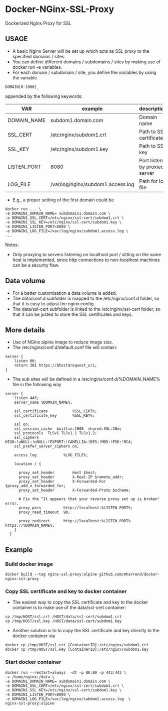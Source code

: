 # Docker-NGinx-SSL-Proxy
Dockerized Nginx Proxy for SSL

## USAGE
* A basic Nginx Server will be set up which acts as SSL proxy to the specified domains / sites.
* You can define different domains / subdomains / sites by making use of docker run -e variables.
* For each domain / subdomain / site, you define the variables by using the variable 
```
DOMAIN[0-1000]_
```
appended by the following keywords:

|   VAR          |    example             | description            |
|----------------|------------------------|------------------------|
| DOMAIN\_NAME   | subdom1.domain.com     | Domain name |
| SSL\_CERT      | /etc/nginx/subdom1.crt | Path to SSL certificate |
| SSL\_KEY       | /etc/nginx/subdom1.key | Path to SSL key |
| LISTEN_PORT    | 8080                   | Port listen by proxied server| 
| LOG\_FILE      | /var/log/nginx/subdom1.access.log  | Path for log file|

* E.g., a proper setting of the first domain could be
```
docker run ... \
-e DOMAIN1_DOMAIN_NAME= subdomain1.domain.com \
-e DOMAIN1_SSL_CERT=/etc/nginx/ssl-cert/subdom1.crt \
-e DOMAIN1_SSL_KEY=/etc/nginx/ssl-cert/subdom1.key \
-e DOMAIN1_LISTEN_PORT=8080 \
-e DOMAIN1_LOG_FILE=/var/log/nginx/subdom1.access.log \
...
```
Notes:
* Only proxying to servers listening on localhost port / sitting on the same host is implemented, since http connections to non-localhost machines can be a security flaw.

## Data volume
* For a better customisation a data volume is added.
* The data/conf.d subfolder is mapped to the /etc/nginx/conf.d folder, so that it is easy to adjust the nginx config.
* The data/ssl-cert subfolder is linked to the /etc/nginx/ssl-cert folder, so that it can be justed to store the SSL certificates and keys.


## More details
* Use of NGinx alpine image to reduce image size.
* The /etc/nginx/conf.d/default.conf file will contain:
```
server {
    listen 80;
    return 301 https://$host$request_uri;
}
```
* The sub sites will be defined in a /etc/nginx/conf.d/%DOMAIN_NAME% file in the following way
```
server {
    listen 443;
    server_name %DOMAIN_NAME%;

    ssl_certificate           %SSL_CERT%;
    ssl_certificate_key       %SSL_KEY%;

    ssl on;
    ssl_session_cache  builtin:1000  shared:SSL:10m;
    ssl_protocols  TLSv1 TLSv1.1 TLSv1.2;
    ssl_ciphers HIGH:!aNULL:!eNULL:!EXPORT:!CAMELLIA:!DES:!MD5:!PSK:!RC4;
    ssl_prefer_server_ciphers on;

    access_log            %LOG_FILE%;

    location / {

      proxy_set_header        Host $host;
      proxy_set_header        X-Real-IP $remote_addr;
      proxy_set_header        X-Forwarded-For $proxy_add_x_forwarded_for;
      proxy_set_header        X-Forwarded-Proto $scheme;

      # Fix the “It appears that your reverse proxy set up is broken" error.
      proxy_pass          http://localhost:%LISTEN_PORT%;
      proxy_read_timeout  90;

      proxy_redirect      http://localhost:%LISTEN_PORT% https://%DOMAIN_NAME%;
    }
  }
```

## Example

### Build docker image
```
docker build --tag nginx-ssl-proxy:alpine github.com/mharrend/docker-nginx-ssl-proxy
```

### Copy SSL certificate and key to docker container
* The easiest way to copy the SSL certificate and key to the docker container is to make use of the data/ssl-cert container:
```
cp /tmp/HOST/ssl.crt /HOST/data/ssl-cert/subdom1.crt
cp /tmp/HOST/ssl.key /HOST/data/ssl-cert/subdom1.key
```
* Another solution is to to copy the SSL certificate and key directly to the docker container via
```
docker cp /tmp/HOST/ssl.crt [ContainerID]:/etc/nginx/subdom1.crt
docker cp /tmp/HOST/ssl.key [ContainerID]:/etc/nginx/subdom1.key
```

### Start docker container
```
docker run --restart=always  -dt -p 80:80 -p 443:443 \
-v /home/nginx:/data \
-e DOMAIN1_DOMAIN_NAME= subdomain1.domain.com \
-e DOMAIN1_SSL_CERT=/etc/nginx/ssl-cert/subdom1.crt \
-e DOMAIN1_SSL_KEY=/etc/nginx/ssl-cert/subdom1.key \
-e DOMAIN1_LISTEN_PORT=8080 \
-e DOMAIN1_LOG_FILE=/var/log/nginx/subdom1.access.log  \
nginx-ssl-proxy:alpine
```


